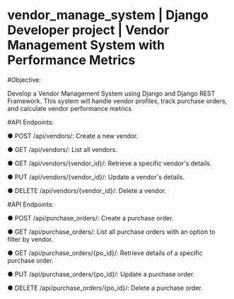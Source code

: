 # vendor_manage_system | Django Developer project | Vendor Management System with Performance Metrics
#Objective:

Develop a Vendor Management System using Django and Django REST Framework. This
system will handle vendor profiles, track purchase orders, and calculate vendor performance
metrics

#API Endpoints:

● POST /api/vendors/: Create a new vendor.

● GET /api/vendors/: List all vendors.

● GET /api/vendors/{vendor_id}/: Retrieve a specific vendor's details.

● PUT /api/vendors/{vendor_id}/: Update a vendor's details.

● DELETE /api/vendors/{vendor_id}/: Delete a vendor.

#API Endpoints:

● POST /api/purchase_orders/: Create a purchase order.

● GET /api/purchase_orders/: List all purchase orders with an option to filter by
vendor.

● GET /api/purchase_orders/{po_id}/: Retrieve details of a specific purchase order.

● PUT /api/purchase_orders/{po_id}/: Update a purchase order.

● DELETE /api/purchase_orders/{po_id}/: Delete a purchase order.

